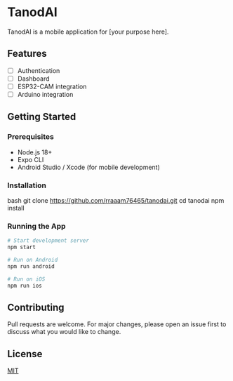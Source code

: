 # TanodAI

TanodAI is a mobile application for [your purpose here].

## Features
- [ ] Authentication
- [ ] Dashboard
- [ ] ESP32-CAM integration
- [ ] Arduino integration

## Getting Started

### Prerequisites
- Node.js 18+
- Expo CLI
- Android Studio / Xcode (for mobile development)

### Installation

bash
git clone https://github.com/rraaam76465/tanodai.git
cd tanodai
npm install

### Running the App

```bash
# Start development server
npm start

# Run on Android
npm run android

# Run on iOS
npm run ios
```

## Contributing
Pull requests are welcome. For major changes, please open an issue first to discuss what you would like to change.

## License
[MIT](https://choosealicense.com/licenses/mit/)
